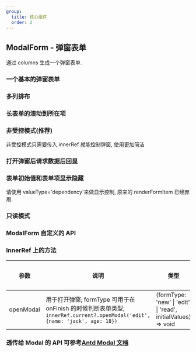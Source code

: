 ```yaml
---
group:
  title: 核心组件
  order: 2
---
```


## ModalForm - 弹窗表单

通过 columns 生成一个弹窗表单.

### 一个基本的弹窗表单

<code src="./basic/index.tsx"></code>

### 多列排布

<code src="./multipleCol/index.tsx"></code>

### 长表单的滚动到所在项

<code src="./longForm/index.tsx"></code>

### 非受控模式(推荐)

非受控模式只需要传入 innerRef 就能控制弹窗, 使用更加简洁

<code src="./innerRef/index.tsx"></code>

### 打开弹窗后请求数据后回显

<code src="./onOpen/index.tsx"></code>

### 表单初始值和表单项显示隐藏

请使用 valueType='dependency'来做显示控制, 原来的 renderFormItem 已经弃用.

<code src="./initValue/index.tsx"></code>

### 只读模式

<code src="./readonly/index.tsx"></code>

### ModalForm 自定义的 API

<API hideTitle exports='["Self"]' src="../../../src/ModalForm/index.tsx"></API>

### InnerRef 上的方法

| 参数 | 说明 | 类型 | 默认值 |
| --- | --- | --- | --- |
| openModal | 用于打开弹窗; formType 可用于在 onFinish 的时候判断表单类型; `innerRef.current?.openModal('edit', {name: 'jack', age: 18})` | (formType: 'new' \| 'edit' \| 'read', initialValues) => void | - |

### 透传给 Modal 的 API 可参考[Antd Modal 文档](https://ant.design/components/modal-cn/#API)
